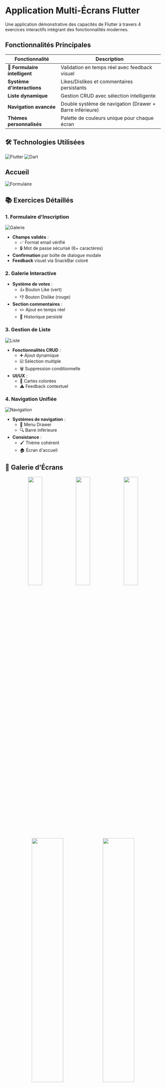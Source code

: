 # Application Multi-Écrans Flutter

Une application démonstrative des capacités de Flutter à travers 4 exercices interactifs intégrant des fonctionnalités modernes.

## Fonctionnalités Principales

| Fonctionnalité               | Description                                                                 |
|------------------------------|-----------------------------------------------------------------------------|
| 📝 **Formulaire intelligent** | Validation en temps réel avec feedback visuel                               |
| **Système d'interactions**| Likes/Dislikes et commentaires persistants                                  |
| **Liste dynamique**       | Gestion CRUD avec sélection intelligente                                    |
| **Navigation avancée**    | Double système de navigation (Drawer + Barre inférieure)                   |
| **Thèmes personnalisés**  | Palette de couleurs unique pour chaque écran                                |

## 🛠 Technologies Utilisées

![Flutter](https://img.shields.io/badge/Flutter-02569B?style=for-the-badge&logo=flutter&logoColor=white)
![Dart](https://img.shields.io/badge/Dart-0175C2?style=for-the-badge&logo=dart&logoColor=white)

## Accueil
![Formulaire](https://github.com/user-attachments/assets/9f51479a-13e5-4cac-b16f-8789d28b6ba2)

## 📚 Exercices Détaillés

### 1. Formulaire d'Inscription
![Galerie](https://github.com/user-attachments/assets/b9b86038-09dc-4baa-8a05-7b5672ee1c48)

- **Champs validés** :
  - ✅ Format email vérifié
  - 🔒 Mot de passe sécurisé (6+ caractères)
- **Confirmation** par boîte de dialogue modale
- **Feedback** visuel via SnackBar coloré

### 2. Galerie Interactive

- **Système de votes** :
  - 👍 Bouton Like (vert)
  - 👎 Bouton Dislike (rouge)
- **Section commentaires** :
  - ✏️ Ajout en temps réel
  - 📜 Historique persisté

### 3. Gestion de Liste
![Liste](https://github.com/user-attachments/assets/a6a2f1d6-80fa-4c4a-bd53-c3f96503271f)

- **Fonctionnalités CRUD** :
  - ➕ Ajout dynamique
  - ☑️ Sélection multiple
  - 🗑️ Suppression conditionnelle
- **UI/UX** :
  - 🎨 Cartes colorées
  - ⚠️ Feedback contextuel

### 4. Navigation Unifiée
![Navigation](https://github.com/user-attachments/assets/d575cc7c-28b4-4cf6-9c76-18aba35341b8)

- **Systèmes de navigation** :
  - 🍔 Menu Drawer
  - 🔍 Barre inférieure
- **Consistance** :
  - 🖌 Thème cohérent
  - 🏠 Écran d'accueil

## 🎨 Galerie d'Écrans

<div align="center">
  <img src="https://github.com/user-attachments/assets/9f51479a-13e5-4cac-b16f-8789d28b6ba2" width="30%" />
  <img src="https://github.com/user-attachments/assets/b9b86038-09dc-4baa-8a05-7b5672ee1c48" width="30%" /> 
  <img src="https://github.com/user-attachments/assets/a6a2f1d6-80fa-4c4a-bd53-c3f96503271f" width="30%" />
</div>

<div align="center">
  <img src="https://github.com/user-attachments/assets/d575cc7c-28b4-4cf6-9c76-18aba35341b8" width="45%" />
  <img src="https://github.com/user-attachments/assets/ec3d5c44-9f67-4d9b-b620-c1c1ca120c42" width="45%" />
</div>

---

## 👩‍💻 Auteure

**Safae ERAJI**  
